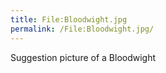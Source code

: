 ```yaml
---
title: File:Bloodwight.jpg
permalink: /File:Bloodwight.jpg/
---
```


Suggestion picture of a Bloodwight